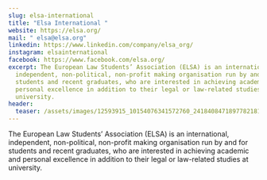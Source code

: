 ```yaml
---
slug: elsa-international
title: "Elsa International "
website: https://elsa.org/
mail: " elsa@elsa.org"
linkedin: https://www.linkedin.com/company/elsa_org/
instagram: elsainternational
facebook: https://www.facebook.com/elsa.org/
excerpt: The European Law Students’ Association (ELSA) is an international,
  independent, non-political, non-profit making organisation run by and for
  students and recent graduates, who are interested in achieving academic and
  personal excellence in addition to their legal or law-related studies at
  university.
header:
  teaser: /assets/images/12593915_10154076341572760_2418408471897782181_o.png
---
```

The European Law Students’ Association (ELSA) is an international, independent, non-political, non-profit making organisation run by and for students and recent graduates, who are interested in achieving academic and personal excellence in addition to their legal or law-related studies at university.